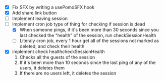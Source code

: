 - [x] Fix SFX by writing a usePomoSFX hook
- [x] Add share link button
- [ ] Implement leaving session
- [ ] Implement cron job type of thing for checking if session is dead
  - [x] When someone pings, if it's been more than 30 seconds since you last checked the "health" of the session, run checkSessionHealth
  - [ ] Literaly cron job, every 1 hour get all of the sessions not marked as deleted, and check their health
- [x] implement check healthcheckSessionHealth
  1. Checks all the guests of the session
  2. If it's been more than 10 seconds since the last ping of any of the users, it deletes them
  3. If there are no users left, it deletes the session
